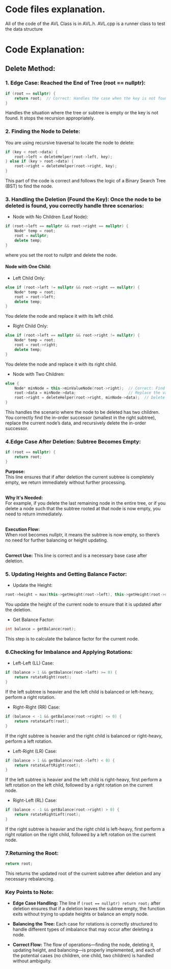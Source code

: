 # Code files explanation.

All of the code of the AVL Class is in AVL.h. AVL.cpp is a runner class to test the data structure

<h1>  Code Explanation: </h1>

<h2> Delete Method: </h2>

### 1. Edge Case: Reached the End of Tree (root == nullptr):

```cpp
if (root == nullptr) {
    return root;  // Correct: Handles the case when the key is not found or the tree is empty.
}
```
Handles the situation where the tree or subtree is empty or the key is not found. It stops the recursion appropriately.

### 2. Finding the Node to Delete:

You are using recursive traversal to locate the node to delete:
```cpp
if (key < root->data) {
    root->left = deleteHelper(root->left, key);
} else if (key > root->data) {
    root->right = deleteHelper(root->right, key);
}
```
This part of the code is correct and follows the logic of a Binary Search Tree (BST) to find the node.

### 3. Handling the Deletion (Found the Key): Once the node to be deleted is found, you correctly handle three scenarios:

- Node with No Children (Leaf Node):

```cpp
if (root->left == nullptr && root->right == nullptr) {
    Node* temp = root;
    root = nullptr;
    delete temp;
}
```
where you set the root to nullptr and delete the node.
#### Node with One Child:

- Left Child Only:

```cpp
else if (root->left != nullptr && root->right == nullptr) {
    Node* temp = root;
    root = root->left;
    delete temp;
}
```
You delete the node and replace it with its left child.
- Right Child Only:

```cpp
else if (root->left == nullptr && root->right != nullptr) {
    Node* temp = root;
    root = root->right;
    delete temp;
}
```
You delete the node and replace it with its right child.

- Node with Two Children:

```cpp
else {
    Node* minNode = this->minValueNode(root->right);  // Correct: Find the smallest node in the right subtree.
    root->data = minNode->data;                       // Replace the value.
    root->right = deleteHelper(root->right, minNode->data);  // Delete the in-order successor.
}
```
This handles the scenario where the node to be deleted has two children.
You correctly find the in-order successor (smallest in the right subtree), replace the current node’s data, and recursively delete the in-order successor.

### 4.Edge Case After Deletion: Subtree Becomes Empty:

```cpp
if (root == nullptr) {
    return root;
}
```
<b>Purpose:</b><br>
This line ensures that if after deletion the current subtree is completely empty, we return immediately without further processing.

<br><b>Why It's Needed:</b><br>
For example, if you delete the last remaining node in the entire tree, or if you delete a node such that the subtree rooted at that node is now empty, you need to return immediately.

<br><b>Execution Flow:</b><br>
When root becomes nullptr, it means the subtree is now empty, so there’s no need for further balancing or height updating.<br>

<br><b>Correct Use:</b> This line is correct and is a necessary base case after deletion.

### 5. Updating Heights and Getting Balance Factor:

- Update the Height:

```cpp
root->height = max(this->getHeight(root->left), this->getHeight(root->right)) + 1;
```
You update the height of the current node to ensure that it is updated after the deletion.
- Get Balance Factor:
```cpp
int balance = getBalance(root);
```
This step is to calculate the balance factor for the current node.

### 6.Checking for Imbalance and Applying Rotations:

- Left-Left (LL) Case:

```cpp
if (balance > 1 && getBalance(root->left) >= 0) {
    return rotateRight(root);
}
```
If the left subtree is heavier and the left child is balanced or left-heavy, perform a right rotation.

- Right-Right (RR) Case:

```cpp
if (balance < -1 && getBalance(root->right) <= 0) {
    return rotateLeft(root);
}
```
If the right subtree is heavier and the right child is balanced or right-heavy, perform a left rotation.

- Left-Right (LR) Case:

```cpp
if (balance > 1 && getBalance(root->left) < 0) {
    return rotateLeftRight(root);
}
```
If the left subtree is heavier and the left child is right-heavy, first perform a left rotation on the left child, followed by a right rotation on the current node.

- Right-Left (RL) Case:

```cpp
if (balance < -1 && getBalance(root->right) > 0) {
    return rotateRightLeft(root);
}
```

If the right subtree is heavier and the right child is left-heavy, first perform a right rotation on the right child, followed by a left rotation on the current node.

### 7.Returning the Root:

```cpp
return root;
```
This returns the updated root of the current subtree after deletion and any necessary rebalancing.

### Key Points to Note:
- **Edge Case Handling:**
The line if `(root == nullptr) return root;` after deletion ensures that if a deletion leaves the subtree empty, the function exits without trying to update heights or balance an empty node.

- **Balancing the Tree:**
Each case for rotations is correctly structured to handle different types of imbalance that may occur after deleting a node.

- **Correct Flow:**
The flow of operations—finding the node, deleting it, updating height, and balancing—is properly implemented, and each of the potential cases (no children, one child, two children) is handled without ambiguity.
